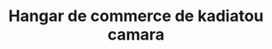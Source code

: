 ---
title: "Hangar de commerce de kadiatou camara"
url: /nongoa/hangar-de-commerce-de-kadiatou-camara/
shop: Einkaufszentrum
---